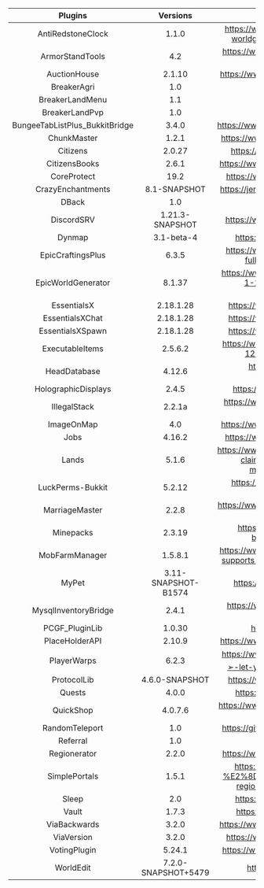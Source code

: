 |             Plugins            |        Versions       |                                                Links                                               |
| :----------------------------: | :-------------------: | :------------------------------------------------------------------------------------------------: |
|       AntiRedstoneClock        |          1.1.0        | https://www.spigotmc.org/resources/antiredstoneclock-worldguard-plotsquard-support-1-8-1-15.18557/ |
|        ArmorStandTools         |           4.2         | https://www.spigotmc.org/resources/armor-stand-tools-reborn.82724/ |
|          AuctionHouse          |          2.1.10       | https://www.spigotmc.org/resources/auctionhouse.61836/ |
|           BreakerAgri          |           1.0         | |
|        BreakerLandMenu         |           1.1         | |
|         BreakerLandPvp         |           1.0         | |
| BungeeTabListPlus_BukkitBridge |          3.4.0        | https://www.spigotmc.org/resources/bungeetablistplus.313/ |
|          ChunkMaster           |          1.2.1        | https://www.spigotmc.org/resources/chunkmaster.71351/ |
|           Citizens             |          2.0.27       | https://www.spigotmc.org/resources/citizens.13811/ |
|         CitizensBooks          |          2.6.1        | https://www.spigotmc.org/resources/citizensbooks.37465/ |
|          CoreProtect           |           19.2        | https://www.spigotmc.org/resources/coreprotect.8631/ |
|       CrazyEnchantments        |       8.1-SNAPSHOT    | https://jenkins.badbones69.com/job/Crazy-Enchantments/ |
|            DBack               |           1.0         | |
|          DiscordSRV            |     1.21.3-SNAPSHOT   | https://www.spigotmc.org/resources/discordsrv.18494/ |
|            Dynmap              |        3.1-beta-4     | https://www.spigotmc.org/resources/dynmap.274/ |
|       EpicCraftingsPlus        |          6.3.5        | https://www.spigotmc.org/resources/epiccraftingsplus-fully-configurable-crafts-1-8-1-16.39967/ |
|       EpicWorldGenerator       |          8.1.37       | https://www.spigotmc.org/resources/epicworldgenerator-1-14-1-14-4-support-all-update-aquatic-features.8067/ |
|          EssentialsX           |         2.18.1.28     | https://www.spigotmc.org/resources/essentialsx.9089 |
|        EssentialsXChat         |         2.18.1.28     | https://www.spigotmc.org/resources/essentialsx.9089 |
|        EssentialsXSpawn        |         2.18.1.28     | https://www.spigotmc.org/resources/essentialsx.9089 |
|        ExecutableItems         |          2.5.6.2      | https://www.spigotmc.org/resources/executableitems-1-12-1-16-command-items-with-gui.77578/ |
|          HeadDatabase          |         4.12.6        | https://www.spigotmc.org/resources/head-database.14280/ |
|       HolographicDisplays      |          2.4.5        | https://dev.bukkit.org/projects/holographic-displays |
|          IllegalStack          |          2.2.1a       | https://www.spigotmc.org/resources/dupe-fixes-illegal-stack-remover.44411/ |
|           ImageOnMap           |           4.0         | https://www.spigotmc.org/resources/imageonmap.26585/ |
|              Jobs              |          4.16.2       | https://www.spigotmc.org/resources/jobs-reborn.4216/ |
|             Lands              |          5.1.6        | https://www.spigotmc.org/resources/lands-minecraft-land-claim-plugin-grief-prevention-protection-gui-management-wars-1-15-support.53313/ |
|        LuckPerms-Bukkit        |          5.2.12       | https://www.spigotmc.org/resources/luckperms-an-advanced-permissions-plugin.28140/ |
|         MarriageMaster         |          2.2.8        | https://www.spigotmc.org/resources/marriage-master-mc-1-7-1-16.19273/ |
|           Minepacks            |          2.3.19       | https://www.spigotmc.org/resources/minepacks-backpack-plugin-mc-1-7-1-16.19286/ |
|         MobFarmManager         |         1.5.8.1       | https://www.spigotmc.org/resources/mob-farm-manager-supports-1-7-10-up-to-1-16-hopper-support.15127/ |
|             MyPet              |  3.11-SNAPSHOT-B1574  | https://www.spigotmc.org/resources/mypet.12725/ |
|      MysqlInventoryBridge      |          2.4.1        | https://www.spigotmc.org/resources/mysql-inventory-bridge.7849/ |
|         PCGF_PluginLib         |          1.0.30       | https://ci.pcgamingfreaks.at/job/PluginLib/ |
|         PlaceHolderAPI         |          2.10.9       | https://www.spigotmc.org/resources/placeholderapi.6245/ |
|          PlayerWarps           |          6.2.3        | https://www.spigotmc.org/resources/⭐-player-warps-⭐-➢-let-your-players-set-warps-1-8-1-16-1.66692/ |
|          ProtocolLib           |     4.6.0-SNAPSHOT    | https://www.spigotmc.org/resources/protocollib.1997/ |
|            Quests              |          4.0.0        | https://www.spigotmc.org/resources/quests.3711/ |
|           QuickShop            |         4.0.7.6       | https://www.spigotmc.org/resources/quickshop-reremake-1-15-ready-bees-bees-bee.62575/ |
|         RandomTeleport         |           1.0         | https://github.com/Breakerland/RandomTeleport/releases/ |
|           Referral             |           1.0         | |
|          Regionerator          |          2.2.0        | https://www.spigotmc.org/resources/regionerator.12219/ |
|          SimplePortals         |          1.5.1        | https://www.spigotmc.org/resources/1-16-ready-%E2%8D%9F-simple-portals-%E2%8D%9F-effective-regional-portals-bungeecord-compatible.56772/ |
|             Sleep              |           2.0         | https://www.spigotmc.org/resources/sleep.73285/ |
|             Vault              |          1.7.3        | https://www.spigotmc.org/resources/vault.34315/ |
|          ViaBackwards          |          3.2.0        | https://www.spigotmc.org/resources/viabackwards.27448/ |
|           ViaVersion           |          3.2.0        | https://www.spigotmc.org/resources/viaversion.19254/ |
|          VotingPlugin          |         5.24.1        | https://www.spigotmc.org/resources/votingplugin.15358/ |
|           WorldEdit            |  7.2.0-SNAPSHOT+5479  | https://enginehub.org/worldedit/#downloads |